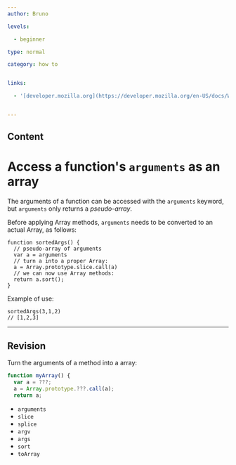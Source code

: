 ```yaml
---
author: Bruno

levels:

  - beginner

type: normal

category: how to


links:

  - '[developer.mozilla.org](https://developer.mozilla.org/en-US/docs/Web/JavaScript/Reference/Functions/arguments){documentation}'


---
```

## Content
# Access a function's `arguments` as an array

The arguments of a function can be accessed with the `arguments` keyword, but `arguments` only returns a *pseudo-array*.

Before applying Array methods, `arguments` needs to be converted to an actual Array, as follows:


```
function sortedArgs() {
  // pseudo-array of arguments
  var a = arguments 
  // turn a into a proper Array: 
  a = Array.prototype.slice.call(a)
  // we can now use Array methods: 
  return a.sort();
}

```
Example of use:

```
sortedArgs(3,1,2) 
// [1,2,3]
```

---
## Revision

Turn the arguments of a method into a array:
```javascript
function myArray() {
  var a = ???;
  a = Array.prototype.???.call(a);
  return a;
```


* `arguments`
* `slice`
* `splice`
* `argv`
* `args`
* `sort`
* `toArray`


